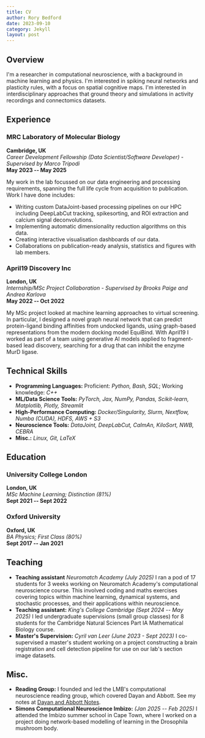 ```yaml
---
title: CV
author: Rory Bedford
date: 2023-09-10
category: Jekyll
layout: post
---
```


## Overview  
I'm a researcher in computational neuroscience, with a background in machine learning and physics. I'm interested in spiking neural networks and plasticity rules, with a focus on spatial cognitive maps. I'm interested in interdisciplinary approaches that ground theory and simulations in activity recordings and connectomics datasets.

## Experience  

### MRC Laboratory of Molecular Biology  
**Cambridge, UK**  
*Career Development Fellowship (Data Scientist/Software Developer) - Supervised by Marco Tripodi*  
**May 2023 -- May 2025**  

My work in the lab focussed on our data engineering and processing requirements, spanning the full life cycle from acquisition to publication. Work I have done includes:  
- Writing custom DataJoint-based processing pipelines on our HPC including DeepLabCut tracking, spikesorting, and ROI extraction and calcium signal deconvolutions.
- Implementing automatic dimensionality reduction algorithms on this data.
- Creating interactive visualisation dashboards of our data.
- Collaborations on publication-ready analysis, statistics and figures with lab members.

### April19 Discovery Inc  
**London, UK**  
*Internship/MSc Project Collaboration - Supervised by Brooks Paige and Andrea Karlova*  
**May 2022 -- Oct 2022**  

My MSc project looked at machine learning approaches to virtual screening. In particular, I designed a novel graph neural network that can predict protein-ligand binding affinities from undocked ligands, using graph-based representations from the modern docking model EquiBind. With April19 I worked as part of a team using generative AI models applied to fragment-based lead discovery, searching for a drug that can inhibit the enzyme MurD ligase.

## Technical Skills  
- **Programming Languages:** Proficient: _Python, Bash, SQL_; Working knowledge: _C++_  
- **ML/Data Science Tools:** _PyTorch, Jax, NumPy, Pandas, Scikit-learn, Matplotlib, Plotly, Streamlit_  
- **High-Performance Computing:** _Docker/Singularity, Slurm, Nextflow, Numba (CUDA), HDFS, AWS + S3_  
- **Neuroscience Tools:** _DataJoint, DeepLabCut, CaImAn, KiloSort, NWB, CEBRA_  
- **Misc.:** _Linux, Git, LaTeX_  

## Education  

### University College London  
**London, UK**  
*MSc Machine Learning; Distinction (81%)*  
**Sept 2021 -- Sept 2022**  

### Oxford University  
**Oxford, UK**  
*BA Physics; First Class (80%)*  
**Sept 2017 -- Jan 2021**  

## Teaching  
- **Teaching assistant** *Neuromatch Academy (July 2025)* I ran a pod of 17 students for 3 weeks working on Neuromatch Academy's computational neuroscience course. This involved coding and maths exercises covering topics within machine learning, dynamical systems, and stochastic processes, and their applications within neuroscience.
- **Teaching assistant:** *King's College Cambridge (Sept 2024 -- May 2025)* I led undergraduate supervisions (small group classes) for 8 students for the Cambridge Natural Sciences Part IA Mathematical Biology course.
- **Master's Supervision:** *Cyril van Leer (June 2023 - Sept 2023)* I co-supervised a master's student working on a project constructing a brain registration and cell detection pipeline for use on our lab's section image datasets.

## Misc.
- **Reading Group:** I founded and led the LMB's computational neuroscience reading group, which covered Dayan and Abbott. See my notes at [Dayan and Abbott Notes](https://rory-bedford.github.io/assets/Dayan_and_Abbott_notes.pdf).
- **Simons Computational Neuroscience Imbizo:** *(Jan 2025 -- Feb 2025)* I attended the Imbizo summer school in Cape Town, where I worked on a project doing network-based modelling of learning in the Drosophila mushroom body.
